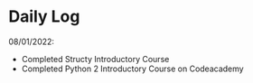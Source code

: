 # Daily Log

08/01/2022:

- Completed Structy Introductory Course
- Completed Python 2 Introductory Course on Codeacademy